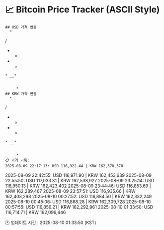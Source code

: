 # 📈 Bitcoin Price Tracker (ASCII Style)
    ## USD 가격 변동 
      *       
 /        
 * *      
*    *    
    * __* 
          
          
         *
    ## KRW 가격 변동
      *       
 /        
 * *      
*    *    
    * __* 
          
          
         *
    📋 가격 기록:
    2025-08-09 22:17:13: USD 116,922.44 | KRW 162,378,378
2025-08-09 22:42:55: USD 116,971.90 | KRW 162,453,639
2025-08-09 22:55:50: USD 117,033.31 | KRW 162,538,927
2025-08-09 23:25:14: USD 116,950.13 | KRW 162,423,402
2025-08-09 23:44:46: USD 116,853.69 | KRW 162,289,467
2025-08-09 23:57:51: USD 116,935.66 | KRW 162,403,298
2025-08-10 00:27:52: USD 116,884.50 | KRW 162,332,249
2025-08-10 00:45:06: USD 116,868.28 | KRW 162,309,728
2025-08-10 00:57:55: USD 116,856.21 | KRW 162,292,961
2025-08-10 01:33:50: USD 116,714.71 | KRW 162,096,446
    
🕐 업데이트 시간 : 2025-08-10 01:33:50 (KST)
